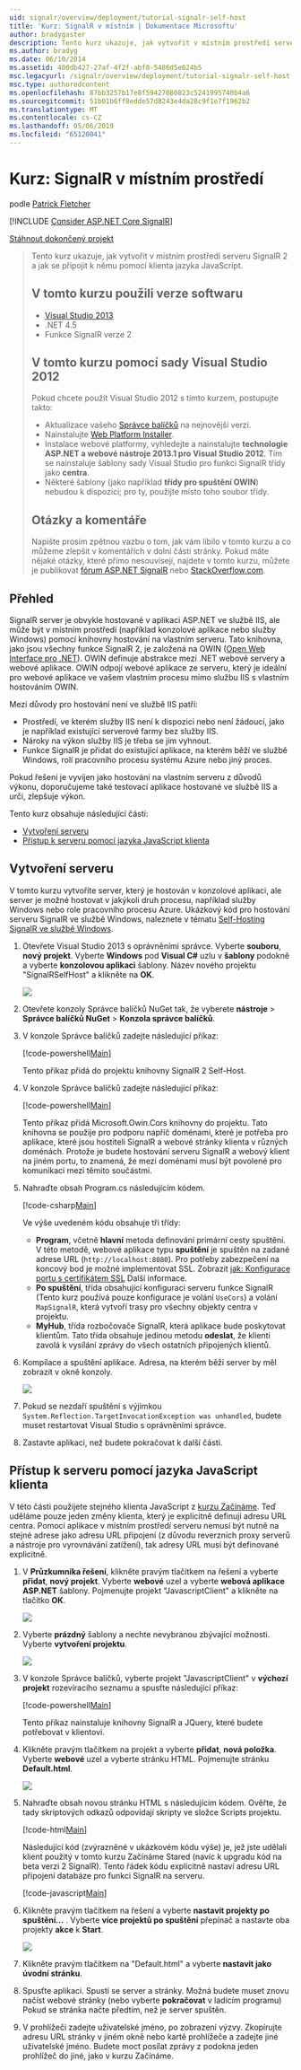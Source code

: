 ```yaml
---
uid: signalr/overview/deployment/tutorial-signalr-self-host
title: 'Kurz: SignalR v místním | Dokumentace Microsoftu'
author: bradygaster
description: Tento kurz ukazuje, jak vytvořit v místním prostředí serveru SignalR 2 a jak se připojit k němu pomocí klienta jazyka JavaScript. V tomto kurzu V použili verze softwaru...
ms.author: bradyg
ms.date: 06/10/2014
ms.assetid: 400db427-27af-4f2f-abf0-5486d5e024b5
msc.legacyurl: /signalr/overview/deployment/tutorial-signalr-self-host
msc.type: authoredcontent
ms.openlocfilehash: 87bb3257b17e8f59427080823c5241995740b4a6
ms.sourcegitcommit: 51b01b6ff8edde57d8243e4da28c9f1e7f1962b2
ms.translationtype: MT
ms.contentlocale: cs-CZ
ms.lasthandoff: 05/06/2019
ms.locfileid: "65120041"
---
```

# <a name="tutorial-signalr-self-host"></a>Kurz: SignalR v místním prostředí

podle [Patrick Fletcher](https://github.com/pfletcher)

[!INCLUDE [Consider ASP.NET Core SignalR](~/includes/signalr/signalr-version-disambiguation.md)]

[Stáhnout dokončený projekt](http://code.msdn.microsoft.com/SignalR-Self-Host-Sample-6da0f383)

> Tento kurz ukazuje, jak vytvořit v místním prostředí serveru SignalR 2 a jak se připojit k němu pomocí klienta jazyka JavaScript.
>
> ## <a name="software-versions-used-in-the-tutorial"></a>V tomto kurzu použili verze softwaru
>
>
> - [Visual Studio 2013](https://my.visualstudio.com/Downloads?q=visual%20studio%202013)
> - .NET 4.5
> - Funkce SignalR verze 2
>
>
>
> ## <a name="using-visual-studio-2012-with-this-tutorial"></a>V tomto kurzu pomocí sady Visual Studio 2012
>
>
> Pokud chcete použít Visual Studio 2012 s tímto kurzem, postupujte takto:
>
> - Aktualizace vašeho [Správce balíčků](http://docs.nuget.org/docs/start-here/installing-nuget) na nejnovější verzi.
> - Nainstalujte [Web Platform Installer](https://www.microsoft.com/web/downloads/platform.aspx).
> - Instalace webové platformy, vyhledejte a nainstalujte **technologie ASP.NET a webové nástroje 2013.1 pro Visual Studio 2012**. Tím se nainstaluje šablony sady Visual Studio pro funkci SignalR třídy jako **centra**.
> - Některé šablony (jako například **třídy pro spuštění OWIN**) nebudou k dispozici; pro ty, použijte místo toho soubor třídy.
>
>
> ## <a name="questions-and-comments"></a>Otázky a komentáře
>
> Napište prosím zpětnou vazbu o tom, jak vám líbilo v tomto kurzu a co můžeme zlepšit v komentářích v dolní části stránky. Pokud máte nějaké otázky, které přímo nesouvisejí, najdete v tomto kurzu, můžete je publikovat [fórum ASP.NET SignalR](https://forums.asp.net/1254.aspx/1?ASP+NET+SignalR) nebo [StackOverflow.com](http://stackoverflow.com/).

## <a name="overview"></a>Přehled

SignalR server je obvykle hostované v aplikaci ASP.NET ve službě IIS, ale může být v místním prostředí (například konzolové aplikace nebo služby Windows) pomocí knihovny hostování na vlastním serveru. Tato knihovna, jako jsou všechny funkce SignalR 2, je založená na OWIN ([Open Web Interface pro .NET](http://owin.org)). OWIN definuje abstrakce mezi .NET webové servery a webové aplikace. OWIN odpojí webové aplikace ze serveru, který je ideální pro webové aplikace ve vašem vlastním procesu mimo službu IIS s vlastním hostováním OWIN.

Mezi důvody pro hostování není ve službě IIS patří:

- Prostředí, ve kterém služby IIS není k dispozici nebo není žádoucí, jako je například existující serverové farmy bez služby IIS.
- Nároky na výkon služby IIS je třeba se jim vyhnout.
- Funkce SignalR je přidat do existující aplikace, na kterém běží ve službě Windows, rolí pracovního procesu systému Azure nebo jiný proces.

Pokud řešení je vyvíjen jako hostování na vlastním serveru z důvodů výkonu, doporučujeme také testovací aplikace hostované ve službě IIS a určí, zlepšuje výkon.

Tento kurz obsahuje následující části:

- [Vytvoření serveru](#server)
- [Přístup k serveru pomocí jazyka JavaScript klienta](#js)

<a id="server"></a>

## <a name="creating-the-server"></a>Vytvoření serveru

V tomto kurzu vytvoříte server, který je hostován v konzolové aplikaci, ale server je možné hostovat v jakýkoli druh procesu, například služby Windows nebo role pracovního procesu Azure. Ukázkový kód pro hostování serveru SignalR ve službě Windows, naleznete v tématu [Self-Hosting SignalR ve službě Windows](https://code.msdn.microsoft.com/SignalR-self-hosted-in-6ff7e6c3).

1. Otevřete Visual Studio 2013 s oprávněními správce. Vyberte **souboru**, **nový projekt**. Vyberte **Windows** pod **Visual C#** uzlu v **šablony** podokně a vyberte **konzolovou aplikaci** šablony. Název nového projektu "SignalRSelfHost" a klikněte na **OK**.

    ![](tutorial-signalr-self-host/_static/image1.png)
2. Otevřete konzoly Správce balíčků NuGet tak, že vyberete **nástroje** > **Správce balíčků NuGet** > **Konzola správce balíčků**.
3. V konzole Správce balíčků zadejte následující příkaz:

    [!code-powershell[Main](tutorial-signalr-self-host/samples/sample1.ps1)]

    Tento příkaz přidá do projektu knihovny SignalR 2 Self-Host.
4. V konzole Správce balíčků zadejte následující příkaz:

    [!code-powershell[Main](tutorial-signalr-self-host/samples/sample2.ps1)]

    Tento příkaz přidá Microsoft.Owin.Cors knihovny do projektu. Tato knihovna se použije pro podporu napříč doménami, které je potřeba pro aplikace, které jsou hostiteli SignalR a webové stránky klienta v různých doménách. Protože je budete hostování serveru SignalR a webový klient na jiném portu, to znamená, že mezi doménami musí být povolené pro komunikaci mezi těmito součástmi.
5. Nahraďte obsah Program.cs následujícím kódem.

    [!code-csharp[Main](tutorial-signalr-self-host/samples/sample3.cs)]

    Ve výše uvedeném kódu obsahuje tři třídy:

    - **Program**, včetně **hlavní** metoda definování primární cesty spuštění. V této metodě, webové aplikace typu **spuštění** je spuštěn na zadané adrese URL (`http://localhost:8080`). Pro potřeby zabezpečení na koncový bod je možné implementovat SSL. Zobrazit [jak: Konfigurace portu s certifikátem SSL](https://msdn.microsoft.com/library/ms733791.aspx) Další informace.
    - **Po spuštění**, třída obsahující konfiguraci serveru funkce SignalR (Tento kurz používá pouze konfigurace je volání `UseCors`) a volání `MapSignalR`, která vytvoří trasy pro všechny objekty centra v projektu.
    - **MyHub**, třída rozbočovače SignalR, která aplikace bude poskytovat klientům. Tato třída obsahuje jedinou metodu **odeslat**, že klienti zavolá k vysílání zprávy do všech ostatních připojených klientů.
6. Kompilace a spuštění aplikace. Adresa, na kterém běží server by měl zobrazit v okně konzoly.

    ![](tutorial-signalr-self-host/_static/image2.png)
7. Pokud se nezdaří spuštění s výjimkou `System.Reflection.TargetInvocationException was unhandled`, budete muset restartovat Visual Studio s oprávněními správce.
8. Zastavte aplikaci, než budete pokračovat k další části.

<a id="js"></a>

## <a name="accessing-the-server-with-a-javascript-client"></a>Přístup k serveru pomocí jazyka JavaScript klienta

V této části použijete stejného klienta JavaScript z [kurzu Začínáme](../getting-started/tutorial-getting-started-with-signalr.md). Teď uděláme pouze jeden změny klienta, který je explicitně definují adresu URL centra. Pomocí aplikace v místním prostředí serveru nemusí být nutně na stejné adrese jako adresu URL připojení (z důvodu reverzních proxy serverů a nástroje pro vyrovnávání zatížení), tak adresy URL musí být definované explicitně.

1. V **Průzkumníka řešení**, klikněte pravým tlačítkem na řešení a vyberte **přidat**, **nový projekt**. Vyberte **webové** uzel a vyberte **webová aplikace ASP.NET** šablony. Pojmenujte projekt "JavascriptClient" a klikněte na tlačítko **OK**.

    ![](tutorial-signalr-self-host/_static/image3.png)
2. Vyberte **prázdný** šablony a nechte nevybranou zbývající možnosti. Vyberte **vytvoření projektu**.

    ![](tutorial-signalr-self-host/_static/image4.png)
3. V konzole Správce balíčků, vyberte projekt "JavascriptClient" v **výchozí projekt** rozevíracího seznamu a spusťte následující příkaz:

    [!code-powershell[Main](tutorial-signalr-self-host/samples/sample4.ps1)]

    Tento příkaz nainstaluje knihovny SignalR a JQuery, které budete potřebovat v klientovi.
4. Klikněte pravým tlačítkem na projekt a vyberte **přidat**, **nová položka**. Vyberte **webové** uzel a vyberte stránku HTML. Pojmenujte stránku **Default.html**.

    ![](tutorial-signalr-self-host/_static/image5.png)
5. Nahraďte obsah novou stránku HTML s následujícím kódem. Ověřte, že tady skriptových odkazů odpovídají skripty ve složce Scripts projektu.

    [!code-html[Main](tutorial-signalr-self-host/samples/sample5.html?highlight=31-32)]

    Následující kód (zvýrazněné v ukázkovém kódu výše) je, jež jste udělali klient použitý v tomto kurzu Začínáme Stared (navíc k upgradu kód na beta verzi 2 SignalR). Tento řádek kódu explicitně nastaví adresu URL připojení databáze pro funkci SignalR na serveru.

    [!code-javascript[Main](tutorial-signalr-self-host/samples/sample6.js)]
6. Klikněte pravým tlačítkem na řešení a vyberte **nastavit projekty po spuštění...** . Vyberte **více projektů po spuštění** přepínač a nastavte oba projekty **akce** k **Start**.

    ![](tutorial-signalr-self-host/_static/image6.png)
7. Klikněte pravým tlačítkem na "Default.html" a vyberte **nastavit jako úvodní stránku**.
8. Spusťte aplikaci. Spustí se server a stránky. Možná budete muset znovu načíst webové stránky (nebo vyberte **pokračovat** v ladicím programu) Pokud se stránka načte předtím, než je server spuštěn.
9. V prohlížeči zadejte uživatelské jméno, po zobrazení výzvy. Zkopírujte adresu URL stránky v jiném okně nebo kartě prohlížeče a zadejte jiné uživatelské jméno. Budete moct posílat zprávy z podokna jeden prohlížeč do jiné, jako v kurzu Začínáme.
